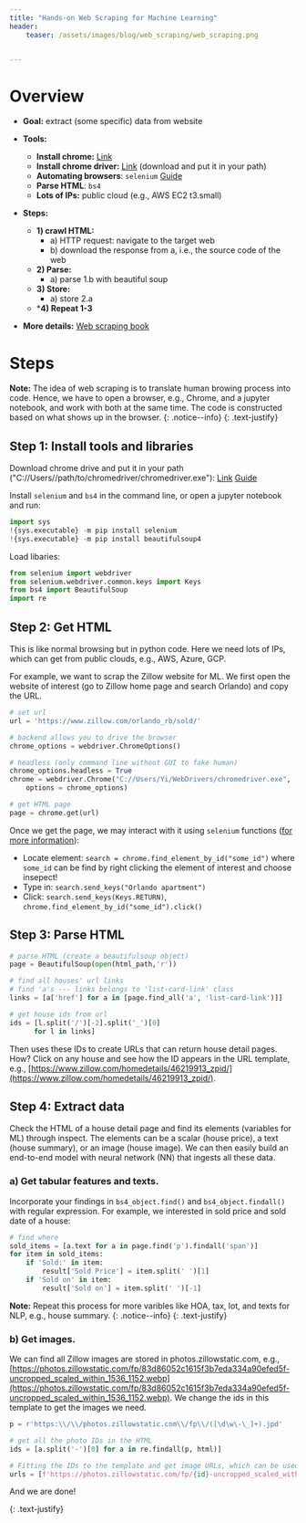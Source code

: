 ```yaml
---
title: "Hands-on Web Scraping for Machine Learning"
header:
    teaser: /assets/images/blog/web_scraping/web_scraping.png


---
```

# Overview

- **Goal:** extract (some specific) data from website
- **Tools:** 
    - **Install chrome:** [Link](https://www.google.com/chrome/?brand=YTUH&gclid=Cj0KCQjwpcOTBhCZARIsAEAYLuWAFFS1tqyCapsGYcMEuHXkRYqcgAQon0RF8dAiL5c1BZSOi_bNGXoaArs5EALw_wcB&gclsrc=aw.ds)
    - **Install chrome driver:** [Link](https://sites.google.com/chromium.org/driver/) (download and put it in your path)
    - **Automating browsers**: `selenium` [Guide](https://selenium-python.readthedocs.io/installation.html) 
    - **Parse HTML**: `bs4`
    - **Lots of IPs:** public cloud (e.g., AWS EC2 t3.small)
- **Steps:**
    - **1) crawl HTML:** 
        - a) HTTP request: navigate to the target web
        - b) download the response from a, i.e., the source code of the web
    - **2) Parse:**
        - a) parse 1.b with beautiful soup
    - **3) Store:**
        - a) store 2.a
    - ***4) Repeat 1-3**

- **More details:** [Web scraping book](https://github.com/REMitchell/python-scraping)

# Steps

<i class="far fa-sticky-note"></i> **Note:** The idea of web scraping is to translate human browing process into code. Hence, we have to open a browser, e.g., Chrome, and a jupyter notebook, and work with both at the same time. The code is constructed based on what shows up in the browser.
  {: .notice--info}
  {: .text-justify}

## Step 1: Install tools and libraries 
Download chrome drive and put it in your path ("C://Users//path/to/chromedriver/chromedriver.exe"): [Link](https://sites.google.com/chromium.org/driver/) [Guide](https://www.selenium.dev/documentation/webdriver/getting_started/install_drivers/)

Install `selenium` and `bs4` in the command line, or open a jupyter notebook and run:
```python
import sys
!{sys.executable} -m pip install selenium
!{sys.executable} -m pip install beautifulsoup4
```
Load libaries:
```python
from selenium import webdriver
from selenium.webdriver.common.keys import Keys
from bs4 import BeautifulSoup
import re
```

## Step 2: Get HTML
This is like normal browsing but in python code. Here we need lots of IPs, which can get from public clouds, e.g., AWS, Azure, GCP. 

For example, we want to scrap the Zillow website for ML. We first open the website of interest (go to Zillow home page and search Orlando) and copy the URL.
```python
# set url
url = 'https://www.zillow.com/orlando_rb/sold/'

# backend allows you to drive the browser
chrome_options = webdriver.ChromeOptions()

# headless (only command line without GUI to fake human)
chrome_options.headless = True 
chrome = webdriver.Chrome("C://Users/Yi/WebDrivers/chromedriver.exe",
    options = chrome_options)

# get HTML page
page = chrome.get(url)
```
Once we get the page, we may interact with it using `selenium` functions ([for more information](https://selenium-python.readthedocs.io/navigating.html)):

- Locate element: `search = chrome.find_element_by_id("some_id")` where `some_id` can be find by right clicking the element of interest and choose insepect!
- Type in: `search.send_keys("Orlando apartment")`
- Click:  `search.send_keys(Keys.RETURN)`, `chrome.find_element_by_id("some_id").click()`

## Step 3: Parse HTML

```python
# parse HTML (create a beautifulsoup object)
page = BeautifulSoup(open(html_path,'r'))

# find all houses' url links
# find 'a's --- links belongs to 'list-card-link' class
links = [a['href'] for a in [page.find_all('a', 'list-card-link')]]

# get house ids from url
ids = [l.split('/')[-2].split('_')[0] 
      for l in links]
```
Then uses these IDs to create URLs that can return house detail pages. How? Click on any house and see how the ID appears in the URL template, e.g., [https://www.zillow.com/homedetails/46219913_zpid/](https://www.zillow.com/homedetails/46219913_zpid/).

## Step 4: Extract data 
Check the HTML of a house detail page and find its elements (variables for ML) through inspect. The elements can be a scalar (house price), a text (house summary), or an image (house image). We can then easily build an end-to-end model with neural network (NN) that ingests all these data.

### a) Get tabular features and texts.
Incorporate your findings in `bs4_object.find()` and `bs4_object.findall()` with regular expression. For example, we interested in sold price and sold date of a house:
```python
# find where 
sold_items = [a.text for a in page.find('p').findall('span')]
for item in sold_items:
    if 'Sold:' in item:
        result['Sold Price'] = item.split(' ')[1]
    if 'Sold on' in item:
        result['Sold on'] = item.split(' ')[-1]   
```
<i class="far fa-sticky-note"></i> **Note:** Repeat this process for more varibles like HOA, tax, lot, and texts for NLP, e.g., house summary.
  {: .notice--info}
  {: .text-justify}

### b) Get images.
We can find all Zillow images are stored in photos.zillowstatic.com, e.g., [https://photos.zillowstatic.com/fp/83d86052c1615f3b7eda334a90efed5f-uncropped_scaled_within_1536_1152.webp](https://photos.zillowstatic.com/fp/83d86052c1615f3b7eda334a90efed5f-uncropped_scaled_within_1536_1152.webp). We change the ids in this template to get the images we need.

```python
p = r'https:\\/\\/photos.zillowstatic.com\\/fp\\/([\d\w\-\_]+).jpd'

# get all the photo IDs in the HTML
ids = [a.split('-')[0] for a in re.findall(p, html)]

# Fitting the IDs to the template and get image URLs, which can be used to download the images.
urls = [f'https://photos.zillowstatic.com/fp/{id}-uncropped_scaled_within_1536_1152.webp' for id in ids]  
```
And we are done! 


{: .text-justify}
